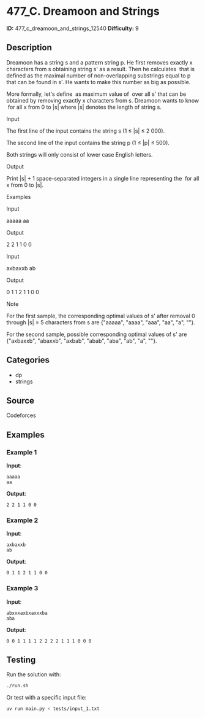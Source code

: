 # 477_C. Dreamoon and Strings

**ID:** 477_c_dreamoon_and_strings_12540
**Difficulty:** 9

## Description

Dreamoon has a string s and a pattern string p. He first removes exactly x characters from s obtaining string s' as a result. Then he calculates <image> that is defined as the maximal number of non-overlapping substrings equal to p that can be found in s'. He wants to make this number as big as possible.

More formally, let's define <image> as maximum value of <image> over all s' that can be obtained by removing exactly x characters from s. Dreamoon wants to know <image> for all x from 0 to |s| where |s| denotes the length of string s.

Input

The first line of the input contains the string s (1 ≤ |s| ≤ 2 000).

The second line of the input contains the string p (1 ≤ |p| ≤ 500).

Both strings will only consist of lower case English letters.

Output

Print |s| + 1 space-separated integers in a single line representing the <image> for all x from 0 to |s|.

Examples

Input

aaaaa
aa


Output

2 2 1 1 0 0


Input

axbaxxb
ab


Output

0 1 1 2 1 1 0 0

Note

For the first sample, the corresponding optimal values of s' after removal 0 through |s| = 5 characters from s are {"aaaaa", "aaaa", "aaa", "aa", "a", ""}. 

For the second sample, possible corresponding optimal values of s' are {"axbaxxb", "abaxxb", "axbab", "abab", "aba", "ab", "a", ""}.

## Categories

- dp
- strings

## Source

Codeforces

## Examples

### Example 1

**Input**:
```
aaaaa
aa
```

**Output**:
```
2 2 1 1 0 0
```

### Example 2

**Input**:
```
axbaxxb
ab
```

**Output**:
```
0 1 1 2 1 1 0 0
```

### Example 3

**Input**:
```
abxxxaxbxaxxxba
aba
```

**Output**:
```
0 0 1 1 1 1 2 2 2 2 1 1 1 0 0 0
```


## Testing

Run the solution with:

```bash
./run.sh
```

Or test with a specific input file:

```bash
uv run main.py < tests/input_1.txt
```

